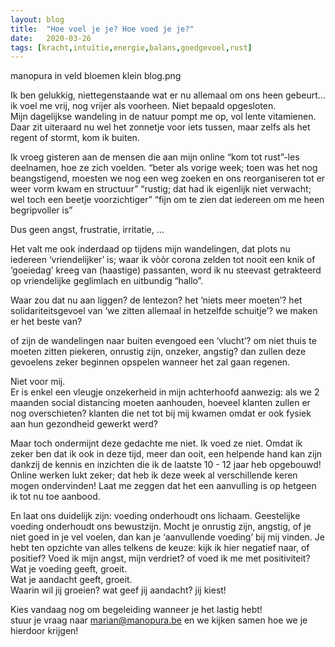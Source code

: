 ```yaml
---
layout: blog
title:  "Hoe voel je je? Hoe voed je je?"
date:   2020-03-26
tags: [kracht,intuïtie,energie,balans,goedgevoel,rust]
---
```


manopura in veld bloemen klein blog.png


Ik ben gelukkig, niettegenstaande wat er nu allemaal om ons heen gebeurt…   
ik voel me vrij, nog vrijer als voorheen. Niet bepaald opgesloten.   
Mijn dagelijkse wandeling in de natuur pompt me op, vol lente vitamienen.   
Daar zit uiteraard nu wel het zonnetje voor iets tussen, maar zelfs als het regent of stormt, kom ik buiten.    

Ik vroeg gisteren aan de mensen die aan mijn online “kom tot rust”-les deelnamen, hoe ze zich voelden. 
“beter als vorige week; toen was het nog beangstigend, moesten we nog een weg zoeken en ons reorganiseren tot er weer vorm kwam en structuur”
“rustig; dat had ik eigenlijk niet verwacht; wel toch een beetje voorzichtiger”
“fijn om te zien dat iedereen om me heen begripvoller is”   
    
Dus geen angst, frustratie, irritatie, …   

Het valt me ook inderdaad op tijdens mijn wandelingen, dat plots nu iedereen ‘vriendelijker’ is; waar ik vòòr corona zelden tot nooit een knik of ‘goeiedag’ kreeg van (haastige) passanten, word ik nu steevast getrakteerd op vriendelijke geglimlach en uitbundig “hallo”.    

Waar zou dat nu aan liggen? de lentezon? het ‘niets meer moeten’? het solidariteitsgevoel van ‘we zitten allemaal in hetzelfde schuitje’? we maken er het beste van?   

of zijn de wandelingen naar buiten evengoed een ‘vlucht’? om niet thuis te moeten zitten piekeren, onrustig zijn, onzeker, angstig?
dan zullen deze gevoelens zeker beginnen opspelen wanneer het zal gaan regenen.    

Niet voor mij.    
Er is enkel een vleugje onzekerheid in mijn achterhoofd aanwezig: als we 2 maanden social distancing moeten aanhouden, hoeveel klanten zullen er nog overschieten? klanten die net tot bij mij kwamen omdat er ook fysiek aan hun gezondheid gewerkt werd?   

Maar toch ondermijnt deze gedachte me niet. Ik voed ze niet. Omdat ik zeker ben dat ik ook in deze tijd, meer dan ooit, een helpende hand kan zijn dankzij de kennis en inzichten die ik de laatste 10 - 12 jaar heb opgebouwd!
Online werken lukt zeker; dat heb ik deze week al verschillende keren mogen ondervinden! Laat me zeggen dat het een aanvulling is op hetgeen ik tot nu toe aanbood.    

En laat ons duidelijk zijn: voeding onderhoudt ons lichaam. Geestelijke voeding onderhoudt ons bewustzijn. 
Mocht je onrustig zijn, angstig, of je niet goed in je vel voelen, dan kan je ‘aanvullende voeding’ bij mij vinden. 
Je hebt ten opzichte van alles telkens de keuze: kijk ik hier negatief naar, of positief? 
Voed ik mijn angst, mijn verdriet? of voed ik me met positiviteit?    
Wat je voeding geeft, groeit.    
Wat je aandacht geeft, groeit.    
Waarin wil jij groeien? wat geef jij aandacht? jij kiest!   

Kies vandaag nog om begeleiding wanneer je het lastig hebt!   
stuur je vraag naar marian@manopura.be en we kijken samen hoe we je hierdoor krijgen!
